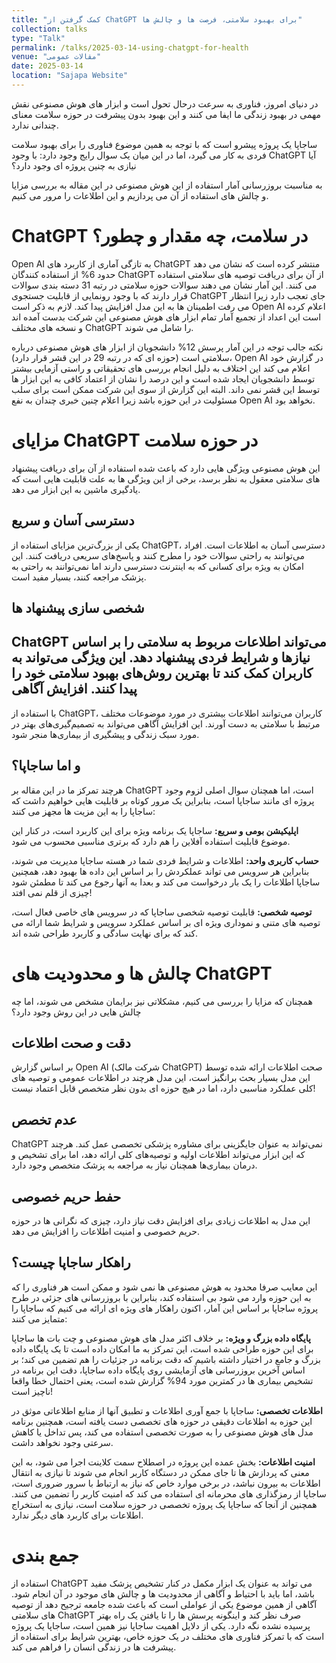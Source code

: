 ```yaml
---
title: "کمک گرفتن از ChatGPT برای بهبود سلامتی، فرصت ها و چالش ها"
collection: talks
type: "Talk"
permalink: /talks/2025-03-14-using-chatgpt-for-health
venue: "مقالات عمومی"
date: 2025-03-14
location: "Sajapa Website"
---
```


در دنیای امروز، فناوری به سرعت درحال تحول است و ابزار های هوش مصنوعی نقش مهمی در بهبود زندگی ما ایفا می کنند و این بهبود بدون پیشرفت در حوزه سلامت معنای چندانی ندارد.

ساجاپا یک پروژه پیشرو است که با توجه به همین موضوع فناوری را برای بهبود سلامت فردی به کار می گیرد، اما در این میان یک سوال رایج وجود دارد: با وجود ChatGPT آیا نیازی به چنین پروژه ای وجود دارد؟

به مناسبت بروزرسانی آمار استفاده از این هوش مصنوعی در این مقاله به بررسی مزایا و چالش های استفاده از آن می پردازیم و این اطلاعات را مرور می کنیم.

ChatGPT در سلامت، چه مقدار و چطور؟
====
Open AI به تازگی آماری از کاربرد های ChatGPT منتشر کرده است که نشان می دهد حدود 6% از استفاده کنندگان  ChatGPT از آن برای دریافت توصیه های سلامتی استفاده می کنند. این آمار نشان می دهند سوالات حوزه سلامتی در رتبه 31 دسته بندی سوالات قرار دارند که با وجود رونمایی از قابلیت جستجوی ChatGPT جای تعجب دارد زیرا انتظار می رفت اطمینان ها به این مدل افزایش پیدا کند. لازم به ذکر است Open AI اعلام کرده است این اعداد از تجمیع آمار تمام ابزار های هوش مصنوعی این شرکت بدست آمده اند و نسخه های مختلف ChatGPT را شامل می شوند.

نکته جالب توجه در این آمار پرسش 12% دانشجویان از ابزار های هوش مصنوعی درباره سلامتی است (حوزه ای که در رتبه 29 در این قشر قرار دارد)، Open AI در گزارش خود اعلام می کند این اختلاف به دلیل انجام بررسی های تحقیقاتی و راستی آزمایی بیشتر توسط دانشجویان ایجاد شده است و این درصد را نشان از اعتماد کافی به این ابزار ها توسط این قشر نمی داند. البته این گزارش از سوی این شرکت ممکن است برای سلب مسئولیت در این حوزه باشد زیرا اعلام چنین خبری چندان به نفع Open AI نخواهد بود.

مزایای ChatGPT در حوزه سلامت
====
این هوش مصنوعی ویژگی هایی دارد که باعث شده استفاده از آن برای دریافت پیشنهاد های سلامتی معقول به نظر برسد، برخی از این ویژگی ها به علت قابلیت هایی است که یادگیری ماشین به این ابزار می دهد.
 
دسترسی آسان و سریع
----
یکی از بزرگ‌ترین مزایای استفاده از ChatGPT، دسترسی آسان به اطلاعات است. افراد می‌توانند به راحتی سوالات خود را مطرح کنند و پاسخ‌های سریعی دریافت کنند. این امکان به ویژه برای کسانی که به اینترنت دسترسی دارند اما نمی‌توانند به راحتی به پزشک مراجعه کنند، بسیار مفید است.

شخصی سازی پیشنهاد ها
----
ChatGPT می‌تواند اطلاعات مربوط به سلامتی را بر اساس نیازها و شرایط فردی پیشنهاد دهد. این ویژگی می‌تواند به کاربران کمک کند تا بهترین روش‌های بهبود سلامتی خود را پیدا کنند.
افزایش آگاهی
----
با استفاده از ChatGPT، کاربران می‌توانند اطلاعات بیشتری در مورد موضوعات مختلف مرتبط با سلامتی به دست آورند. این افزایش آگاهی می‌تواند به تصمیم‌گیری‌های بهتر در مورد سبک زندگی و پیشگیری از بیماری‌ها منجر شود.


و اما ساجاپا؟
----
هرچند تمرکز ما در این مقاله بر ChatGPT است، اما همچنان سوال اصلی لزوم وجود پروژه ای مانند ساجاپا است، بنابراین یک مرور کوتاه بر قابلیت هایی خواهیم داشت که ساجاپا را به این مزیت ها مجهز می کنند:

**اپلیکیشن بومی و سریع:** ساجاپا یک برنامه ویژه برای این کاربرد است، در کنار این موضوع قابلیت استفاده آفلاین را هم دارد که برتری مناسبی محسوب می شود.

**حساب کاربری واحد:** اطلاعات و شرایط فردی شما در هسته ساجاپا مدیریت می شوند، بنابراین هر سرویس می تواند عملکردش را بر اساس این داده ها بهبود دهد، همچنین ساجاپا اطلاعات را یک بار درخواست می کند و بعدا به آنها رجوع می کند تا مطمئن شود چیزی از قلم نمی افتد!

**توصیه شخصی:** قابلیت توصیه شخصی ساجاپا که در سرویس های خاصی فعال است، توصیه های متنی و نموداری ویژه ای بر اساس عملکرد سرویس و شرایط شما ارائه می کند که برای نهایت سادگی و کاربرد طراحی شده اند.


چالش ها و محدودیت های ChatGPT
====
همچنان که مزایا را بررسی می کنیم، مشکلاتی نیز برایمان مشخص می شوند، اما چه چالش هایی در این روش وجود دارد؟


دقت و صحت اطلاعات
----
بر اساس گزارش Open AI (شرکت مالک ChatGPT) صحت اطلاعات ارائه شده توسط این مدل بسیار بحث برانگیز است، این مدل هرچند در اطلاعات عمومی و توصیه های کلی عملکرد مناسبی دارد، اما در هیچ حوزه ای بدون نظر متخصص قابل اعتماد نیست!

عدم تخصص
----
ChatGPT نمی‌تواند به عنوان جایگزینی برای مشاوره پزشکی تخصصی عمل کند. هرچند که این ابزار می‌تواند اطلاعات اولیه و توصیه‌های کلی ارائه دهد، اما برای تشخیص و درمان بیماری‌ها همچنان نیاز به مراجعه به پزشک متخصص وجود دارد.

حفط حریم خصوصی
----
این مدل به اطلاعات زیادی برای افزایش دقت نیاز دارد، چیزی که نگرانی ها در حوزه حریم خصوصی و امنیت اطلاعات را افزایش می دهد.

راهکار ساجاپا چیست؟
----
این معایب صرفا محدود به هوش مصنوعی ها نمی شود و ممکن است هر فناوری را که به این حوزه وارد می شود بی استفاده کند، بنابراین با بروزرسانی های جزئی در طرح پروژه ساجاپا بر اساس این آمار، اکنون راهکار های ویژه ای ارائه می کنیم که ساجاپا را متمایز می کنند:

**پایگاه داده بزرگ و ویژه:** بر خلاف اکثر مدل های هوش مصنوعی و چت بات ها ساجاپا برای این حوزه طراحی شده است، این تمرکز به ما امکان داده است تا یک پایگاه داده بزرگ و جامع در اختیار داشته باشیم که دقت برنامه در جزئیات را هم تضمین می کند؛ بر اساس آخرین بروزرسانی های آزمایشی روی پایگاه داده ساجاپا، دقت این برنامه در تشخیص بیماری ها در کمترین مورد 94% گزارش شده است، یعنی احتمال خطا واقعا ناچیز است!

**اطلاعات تخصصی:** ساجاپا با جمع آوری اطلاعات و تطبیق آنها از منابع اطلاعاتی موثق در این حوزه به اطلاعات دقیقی در حوزه های تخصصی دست یافته است، همچنین برنامه مدل های هوش مصنوعی را به صورت تخصصی استفاده می کند، پس تداخل یا کاهش سرعتی وجود نخواهد داشت.

**امنیت اطلاعات:** بخش عمده این پروژه در اصطلاح سمت کلاینت اجرا می شود، به این معنی که پردازش ها تا جای ممکن در دستگاه کاربر انجام می شوند تا نیازی به انتقال اطلاعات به بیرون نباشد، در برخی موارد خاص که نیاز به ارتباط با سرور ضروری است، ساجاپا از رمزگذاری های محرمانه ای استفاده می کند که امنیت کاربر را تضمین می کنند. همچنین از آنجا که ساجاپا یک پروژه تخصصی در حوزه سلامت است، نیازی به استخراج اطلاعات برای کاربرد های دیگر ندارد.

جمع بندی
====
استفاده از ChatGPT می تواند به عنوان یک ابزار مکمل در کنار تشخیص پزشک مفید باشد، اما باید با احتیاط و آگاهی از محدودیت ها و چالش های موجود در آن انجام شود. آگاهی از همین موضوع یکی از عواملی است که باعث شده جامعه ترجیح دهد از توصیه های سلامتی ChatGPT صرف نظر کند و اینگونه پرسش ها را تا یافتن یک راه بهتر پرسیده نشده نگه دارد. یکی از دلایل اهمیت ساجاپا نیز همین است، ساجاپا یک پروژه است که با تمرکز فناوری های مختلف در یک حوزه خاص، بهترین شرایط برای استفاده از پیشرفت ها در زندگی انسان را فراهم می کند.
